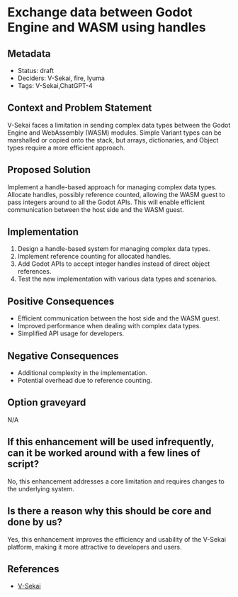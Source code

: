 # Exchange data between Godot Engine and WASM using handles

## Metadata

- Status: draft <!-- draft | proposed | rejected | accepted | deprecated | superseded by -->
- Deciders: V-Sekai, fire, lyuma
- Tags: V-Sekai,ChatGPT-4

## Context and Problem Statement

V-Sekai faces a limitation in sending complex data types between the Godot Engine and WebAssembly (WASM) modules. Simple Variant types can be marshalled or copied onto the stack, but arrays, dictionaries, and Object types require a more efficient approach.

## Proposed Solution

Implement a handle-based approach for managing complex data types. Allocate handles, possibly reference counted, allowing the WASM guest to pass integers around to all the Godot APIs. This will enable efficient communication between the host side and the WASM guest.

## Implementation

1. Design a handle-based system for managing complex data types.
2. Implement reference counting for allocated handles.
3. Add Godot APIs to accept integer handles instead of direct object references.
4. Test the new implementation with various data types and scenarios.

## Positive Consequences

- Efficient communication between the host side and the WASM guest.
- Improved performance when dealing with complex data types.
- Simplified API usage for developers.

## Negative Consequences

- Additional complexity in the implementation.
- Potential overhead due to reference counting.

## Option graveyard

N/A

## If this enhancement will be used infrequently, can it be worked around with a few lines of script?

No, this enhancement addresses a core limitation and requires changes to the underlying system.

## Is there a reason why this should be core and done by us?

Yes, this enhancement improves the efficiency and usability of the V-Sekai platform, making it more attractive to developers and users.

## References

- [V-Sekai](https://v-sekai.org/)